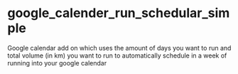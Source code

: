 # google_calender_run_schedular_simple
Google calendar add on which uses the amount of days you want to run and total volume (in km) you want to run to automatically schedule in a week of running into your google calendar
